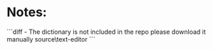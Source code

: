 <h1>Notes:</h1>
```diff
- The dictionary is not included in the repo please download it manually source\text-editor
```

